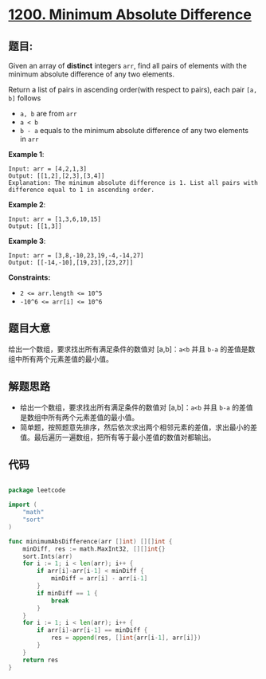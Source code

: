 # [1200. Minimum Absolute Difference](https://leetcode.com/problems/minimum-absolute-difference/)


## 题目:

Given an array of **distinct** integers `arr`, find all pairs of elements with the minimum absolute difference of any two elements.

Return a list of pairs in ascending order(with respect to pairs), each pair `[a, b]` follows

- `a, b` are from `arr`
- `a < b`
- `b - a` equals to the minimum absolute difference of any two elements in `arr`

**Example 1**:

    Input: arr = [4,2,1,3]
    Output: [[1,2],[2,3],[3,4]]
    Explanation: The minimum absolute difference is 1. List all pairs with difference equal to 1 in ascending order.

**Example 2**:

    Input: arr = [1,3,6,10,15]
    Output: [[1,3]]

**Example 3**:

    Input: arr = [3,8,-10,23,19,-4,-14,27]
    Output: [[-14,-10],[19,23],[23,27]]

**Constraints:**

- `2 <= arr.length <= 10^5`
- `-10^6 <= arr[i] <= 10^6`


## 题目大意

给出一个数组，要求找出所有满足条件的数值对 [a,b]：`a<b` 并且 `b-a` 的差值是数组中所有两个元素差值的最小值。

## 解题思路


- 给出一个数组，要求找出所有满足条件的数值对 [a,b]：`a<b` 并且 `b-a` 的差值是数组中所有两个元素差值的最小值。
- 简单题，按照题意先排序，然后依次求出两个相邻元素的差值，求出最小的差值。最后遍历一遍数组，把所有等于最小差值的数值对都输出。


## 代码

```go

package leetcode

import (
	"math"
	"sort"
)

func minimumAbsDifference(arr []int) [][]int {
	minDiff, res := math.MaxInt32, [][]int{}
	sort.Ints(arr)
	for i := 1; i < len(arr); i++ {
		if arr[i]-arr[i-1] < minDiff {
			minDiff = arr[i] - arr[i-1]
		}
		if minDiff == 1 {
			break
		}
	}
	for i := 1; i < len(arr); i++ {
		if arr[i]-arr[i-1] == minDiff {
			res = append(res, []int{arr[i-1], arr[i]})
		}
	}
	return res
}

```